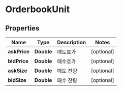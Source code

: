 
# OrderbookUnit

## Properties
Name | Type | Description | Notes
------------ | ------------- | ------------- | -------------
**askPrice** | **Double** | 매도호가 |  [optional]
**bidPrice** | **Double** | 매수호가 |  [optional]
**askSize** | **Double** | 매도 잔량 |  [optional]
**bidSize** | **Double** | 매수 잔량 |  [optional]



